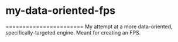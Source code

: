 # my-data-oriented-fps
=======================
My attempt at a more data-oriented, specifically-targeted engine.  Meant for creating an FPS.

 
  
